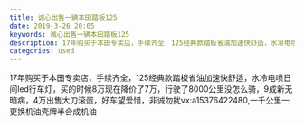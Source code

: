 ```yaml
---
title: 诚心出售一辆本田踏板125
date: 2019-3-26 20:05
keywords: 诚心出售一辆本田踏板125
description: 17年购买于本田专卖店，手续齐全，125经典款踏板省油加速快舒适，水冷电喷日间led行车灯，买的时候8万现在降价了7万，行驶了8000公里没怎么骑，9成新无暗病，4万出售大刀滚蛋，好车望爱惜，非诚勿扰vx:a15376422480,一千公里
categories: used
---
```

<td class="t_f" id="postmessage_3314970">

17年购买于本田专卖店，手续齐全，125经典款踏板省油加速快舒适，水冷电喷日间led行车灯，买的时候8万现在降价了7万，行驶了8000公里没怎么骑，9成新无暗病，4万出售大刀滚蛋，好车望爱惜，非诚勿扰vx:a15376422480,一千公里一更换机油壳牌半合成机油<br/>
</td>
